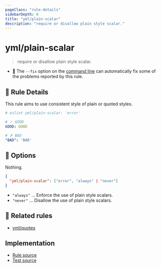 ```yaml
---
pageClass: "rule-details"
sidebarDepth: 0
title: "yml/plain-scalar"
description: "require or disallow plain style scalar."
---
```

# yml/plain-scalar

> require or disallow plain style scalar.

- :wrench: The `--fix` option on the [command line](https://eslint.org/docs/user-guide/command-line-interface#fixing-problems) can automatically fix some of the problems reported by this rule.

## :book: Rule Details

This rule aims to use consistent style of plain or quoted styles.

<eslint-code-block fix>

```yaml
# eslint yml/plain-scalar: 'error'

# ✓ GOOD
GOOD: GOOD

# ✗ BAD
"BAD": 'BAD'
```

</eslint-code-block>

## :wrench: Options

Nothing.

```json
{
  "yml/plain-scalar": ["error", "always" | "never"]
}
```

- `"always"` ... Enforce the use of plain style scalars.
- `"never"` ... Disallow the use of plain style scalars.

## :couple: Related rules

- [yml/quotes]

[yml/quotes]: ./quotes.md

## Implementation

- [Rule source](https://github.com/ota-meshi/eslint-plugin-yml/blob/master/src/rules/plain-scalar.ts)
- [Test source](https://github.com/ota-meshi/eslint-plugin-yml/blob/master/tests/src/rules/plain-scalar.js)
